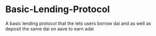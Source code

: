 # Basic-Lending-Protocol
A basic lending protocol that the lets users borrow dai and as well as deposit the same dai on aave to earn adai
